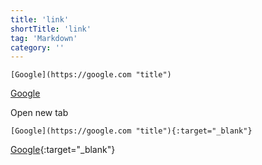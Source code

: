 ```yaml
---
title: 'link'
shortTitle: 'link'
tag: 'Markdown'
category: ''
---
```


```
[Google](https://google.com "title")
```
[Google](https://google.com "title")

Open new tab

```
[Google](https://google.com "title"){:target="_blank"}
```
[Google](https://google.com){:target="_blank"}
